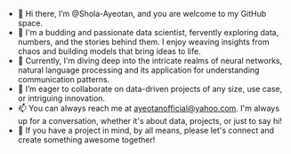 - 👋 Hi there, I’m @Shola-Ayeotan, and you are welcome to my GitHub space.
- 👀 I'm a budding and passionate data scientist, fervently exploring data, numbers, and the stories behind them. I enjoy weaving insights from chaos and building models that bring ideas to life.
- 🌱 Currently, I'm diving deep into the intricate realms of neural networks, natural language processing and its application for understanding communication patterns.
- 💞️ I’m eager to collaborate on data-driven projects of any size, use case, or intriguing innovation.
- 📫 You can always reach me at ayeotanofficial@yahoo.com. I'm always up for a conversation, whether it's about data, projects, or just to say hi!
- 🤝 If you have a project in mind, by all means, please let's connect and create something awesome together!

<!---
Shola-Ayeotan/Shola-Ayeotan is a ✨ special ✨ repository because its `README.md` (this file) appears on your GitHub profile.
You can click the Preview link to take a look at your changes.
--->
